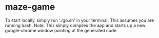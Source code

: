 # maze-game

To start locally, simply run './go.sh' in your terminal.  This assumes you are running bash.
Note: This simply compiles the app and starts up a new google-chrome window pointing at the generated code.




